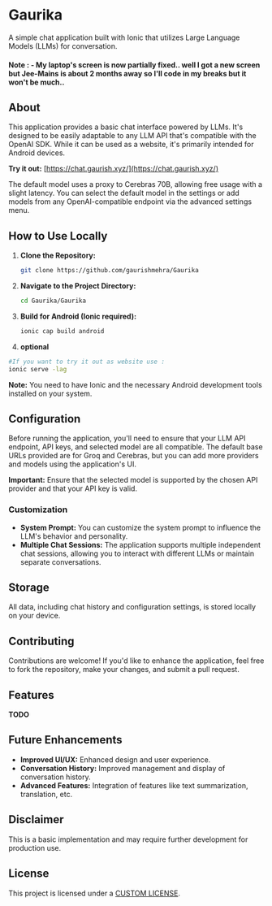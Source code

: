 # Gaurika

A simple chat application built with Ionic that utilizes Large Language Models (LLMs) for conversation.

#### Note : - My laptop's screen is now partially fixed.. well I got a new screen but Jee-Mains is about 2 months away so I'll code in my breaks but it won't be much.. 

## About

This application provides a basic chat interface powered by LLMs. It's designed to be easily adaptable to any LLM API that's compatible with the OpenAI SDK. While it can be used as a website, it's primarily intended for Android devices. 

**Try it out:** [https://chat.gaurish.xyz/](https://chat.gaurish.xyz/)

The default model uses a proxy to Cerebras 70B, allowing free usage with a slight latency. You can select the default model in the settings or add models from any OpenAI-compatible endpoint via the advanced settings menu.

## How to Use Locally

1. **Clone the Repository:**
   ```bash
   git clone https://github.com/gaurishmehra/Gaurika
   ```

2. **Navigate to the Project Directory:**
   ```bash
   cd Gaurika/Gaurika
   ```

3. **Build for Android (Ionic required):**
   ```bash
   ionic cap build android
   ```
4. **optional**
```bash
#If you want to try it out as website use : 
ionic serve -lag
```

**Note:** You need to have Ionic and the necessary Android development tools installed on your system.

## Configuration

Before running the application, you'll need to ensure that your LLM API endpoint, API keys, and selected model are all compatible. The default base URLs provided are for Groq and Cerebras, but you can add more providers and models using the application's UI. 

**Important:** Ensure that the selected model is supported by the chosen API provider and that your API key is valid.

### Customization

* **System Prompt:** You can customize the system prompt to influence the LLM's behavior and personality. 
* **Multiple Chat Sessions:** The application supports multiple independent chat sessions, allowing you to interact with different LLMs or maintain separate conversations.

## Storage

All data, including chat history and configuration settings, is stored locally on your device.

## Contributing

Contributions are welcome! If you'd like to enhance the application, feel free to fork the repository, make your changes, and submit a pull request. 

## Features

**TODO**

## Future Enhancements

* **Improved UI/UX:** Enhanced design and user experience.
* **Conversation History:** Improved management and display of conversation history.
* **Advanced Features:** Integration of features like text summarization, translation, etc.

## Disclaimer

This is a basic implementation and may require further development for production use. 

## License

This project is licensed under a [CUSTOM LICENSE](LICENSE). 
